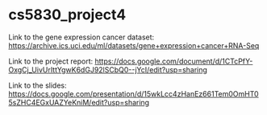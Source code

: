 # cs5830_project4
Link to the gene expression cancer dataset: https://archive.ics.uci.edu/ml/datasets/gene+expression+cancer+RNA-Seq

Link to the project report: https://docs.google.com/document/d/1CTcPfY-OxgCj_UivUrIttYgwK6dGJ92lSCbQ0--jYcI/edit?usp=sharing

Link to the slides: https://docs.google.com/presentation/d/15wkLcc4zHanEz661Tem0OmHT05sZHC4EGxUAZYeKniM/edit?usp=sharing
